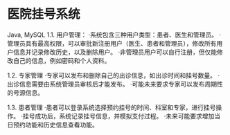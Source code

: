 # 医院挂号系统
Java, MySQL
1.1.	用户管理：
·系统包含三种用户类型：患者、医生和管理员。
·管理员具有最高权限，可以审批新注册用户（医生、患者和管理员），修改所有用户信息并记录修改历史，以及删除用户。
·非管理员用户可以自行注册，但仅能修改自己的信息，例如密码和个人资料。

1.2.	专家管理
·专家可以发布和删除自己的出诊信息，如出诊时间和挂号数量。
·出诊信息需要由系统管理员审核后才能发布。
·可能未来要求专家可以发布周期性的号源信息。

1.3.	患者管理
·患者可以登录系统选择预约挂号的时间、科室和专家，进行挂号操作。
·挂号成功后，系统记录挂号信息，并模拟支付过程。
·未来可能要求增加当日预约功能和历史信息查看功能。
